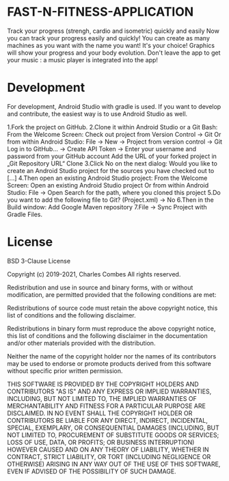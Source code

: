 # FAST-N-FITNESS-APPLICATION
Track your progress (strengh, cardio and isometric) quickly and easily Now you can track your progress easily and quickly! You can create as many machines as you want with the name you want! It's your choice!  Graphics will show your progress and your body evolution.  Don't leave the app to get your music : a music player is integrated into the app!
# Development
For development, Android Studio with gradle is used. If you want to develop and contribute, the easiest way is to use Android Studio as well.

1.Fork the project on GitHub.
2.Clone it within Android Studio or a Git Bash:
   From the Welcome Screen: Check out project from Version Control -> Git
   Or from within Android Studio: File -> New -> Project from version control -> Git
   Log in to GitHub... -> Create API Token -> Enter your username and password from your GitHub account
   Add the URL of your forked project in „Git Repository URL“
   Clone
3.Click No on the next dialog: Would you like to create an Android Studio project for the sources you have checked out to [...]
4.Then open an existing Android Studio project:
  From the Welcome Screen: Open an existing Android Studio project
  Or from within Android Studio: File -> Open
  Search for the path, where you cloned this project
5.Do you want to add the following file to Git? (Project.xml) -> No
6.Then in the Build window: Add Google Maven repository
7.File -> Sync Project with Gradle Files.

# License
BSD 3-Clause License

Copyright (c) 2019-2021, Charles Combes All rights reserved.

Redistribution and use in source and binary forms, with or without modification, are permitted provided that the following conditions are met:

Redistributions of source code must retain the above copyright notice, this list of conditions and the following disclaimer.

Redistributions in binary form must reproduce the above copyright notice, this list of conditions and the following disclaimer in the documentation and/or other materials provided with the distribution.

Neither the name of the copyright holder nor the names of its contributors may be used to endorse or promote products derived from this software without specific prior written permission.

THIS SOFTWARE IS PROVIDED BY THE COPYRIGHT HOLDERS AND CONTRIBUTORS "AS IS" AND ANY EXPRESS OR IMPLIED WARRANTIES, INCLUDING, BUT NOT LIMITED TO, THE IMPLIED WARRANTIES OF MERCHANTABILITY AND FITNESS FOR A PARTICULAR PURPOSE ARE DISCLAIMED. IN NO EVENT SHALL THE COPYRIGHT HOLDER OR CONTRIBUTORS BE LIABLE FOR ANY DIRECT, INDIRECT, INCIDENTAL, SPECIAL, EXEMPLARY, OR CONSEQUENTIAL DAMAGES (INCLUDING, BUT NOT LIMITED TO, PROCUREMENT OF SUBSTITUTE GOODS OR SERVICES; LOSS OF USE, DATA, OR PROFITS; OR BUSINESS INTERRUPTION) HOWEVER CAUSED AND ON ANY THEORY OF LIABILITY, WHETHER IN CONTRACT, STRICT LIABILITY, OR TORT (INCLUDING NEGLIGENCE OR OTHERWISE) ARISING IN ANY WAY OUT OF THE USE OF THIS SOFTWARE, EVEN IF ADVISED OF THE POSSIBILITY OF SUCH DAMAGE.
